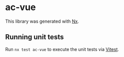 # ac-vue

This library was generated with [Nx](https://nx.dev).

## Running unit tests

Run `nx test ac-vue` to execute the unit tests via [Vitest](https://vitest.dev/).
